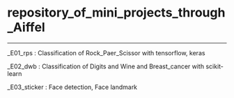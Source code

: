 # repository_of_mini_projects_through_Aiffel
---
_E01_rps : Classification of Rock_Paer_Scissor  with tensorflow, keras

_E02_dwb : Classification of Digits and Wine and Breast_cancer  with scikit-learn

_E03_sticker : Face detection, Face landmark
